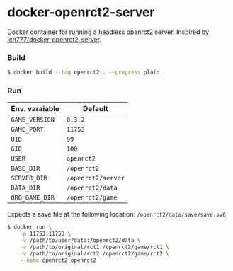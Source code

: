 # docker-openrct2-server

Docker container for running a headless [openrct2](https://openrct2.org/) server. Inspired by [ich777/docker-openrct2-server](https://github.com/ich777/docker-openrct2-server/).

### Build

```sh
$ docker build --tag openrct2 . --progress plain
```

### Run

| Env. varaiable | Default |
| -------------- | --------|
| `GAME_VERSION` | `0.3.2` |
| `GAME_PORT` | `11753` |
| `UID` | `99` |
| `GID` | `100` |
| `USER` | `openrct2` |
| `BASE_DIR` | `/openrct2` |
| `SERVER_DIR` | `/openrct2/server` |
| `DATA_DIR` | `/openrct2/data` |
| `ORG_GAME_DIR` | `/openrct2/game` |

Expects a save file at the following location: `/openrct2/data/save/save.sv6`

```sh
$ docker run \
    -p 11753:11753 \
    -v /path/to/user/data:/openrct2/data \
    -v /path/to/original/rct1:/openrct2/game/rct1 \
    -v /path/to/original/rct2:/openrct2/game/rct2 \
    --name openrct2 openrct2
```